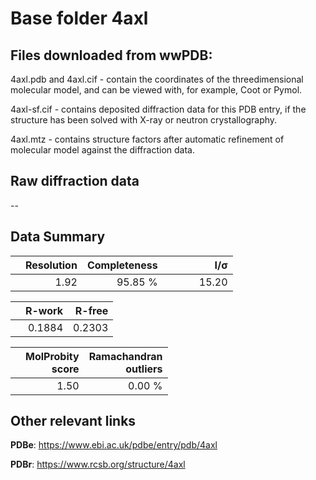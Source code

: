 # Base folder 4axl

## Files downloaded from wwPDB:

4axl.pdb and 4axl.cif - contain the coordinates of the threedimensional molecular model, and can be viewed with, for example, Coot or Pymol.

4axl-sf.cif - contains deposited diffraction data for this PDB entry, if the structure has been solved with X-ray or neutron crystallography.

4axl.mtz - contains structure factors after automatic refinement of molecular model against the diffraction data.

## Raw diffraction data

--<br> 

## Data Summary
|   | Resolution | Completeness| I/$\boldsymbol{\sigma}$ |
|---|-------------:|----------------:|--------------:|
|   |1.92|95.85 %|<img width=50/>15.20|

|   | **R-work**| **R-free**   
|---|-------------:|----------------:|           
||0.1884|0.2303|

|   |**MolProbity<br>score**| **Ramachandran<br>outliers** 
|---|-------------:|----------------:|
||1.50|0.00 %|

## Other relevant links 
**PDBe**:  https://www.ebi.ac.uk/pdbe/entry/pdb/4axl
 
**PDBr**: https://www.rcsb.org/structure/4axl 


